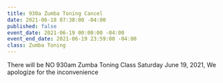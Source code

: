 ```yaml
---
title: 930a Zumba Toning Cancel
date: 2021-06-18 07:38:00 -04:00
published: false
event_date: 2021-06-19 00:00:00 -04:00
event_end_date: 2021-06-19 23:59:00 -04:00
class: Zumba Toning
---
```


There will be NO 930am Zumba Toning Class Saturday June 19, 2021, We apologize for the inconvenience 